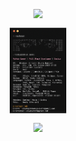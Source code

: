 <!-- TYPING ANIMATION (customized text) -->
<p align="center">
  <img src="https://readme-typing-svg.demolab.com?font=Fira+Code&weight=700&size=28&duration=4200&pause=1200&color=15F4EE&center=true&vCenter=true&width=800&lines=Hi+I+am+Vicky" />
</p>

<!-- YOUR NEW IMAGE RESIZED -->
<p align="center">
  <img src="https://github.com/Caktusuki/Caktusuki/blob/main/assets/Profile.png?raw=true" alt="Vicky's New Image" width="100" />
</p>

<!-- VISITOR COUNTER -->
<p align="center">
  <img src="https://komarev.com/ghpvc/?username=Caktusuki" />
</p>
